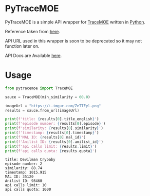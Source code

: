 # PyTraceMOE

PyTraceMOE is a simple API wrapper for [TraceMOE](https://trace.moe) written in [Python](https://python.org).

Reference taken from [here](https://github.com/FujiMakoto/pysaucenao).

API URL used in this wrapper is soon to be deprecated so it may not function later on. 

API Docs are Available [here](https://soruly.github.io/trace.moe-api/#/).

# Usage

```python
from pytracemoe import TraceMOE

sauce = TraceMOE(min_similarity = 60.0)

imageUrl = "https://i.imgur.com/ZeTTFyl.png"
results = sauce.from_url(imageUrl)

print(f'title: {results[0].title_english}')
print(f'episode number: {results[0].episode}')
print(f'similarity: {results[0].similarity}')
print(f'timestamp: {results[0].timestamp}')
print(f'MAL ID: {results[0].mal_id}')
print(f'Anilist ID: {results[0].anilist_id}')
print(f'api calls limit: {results.limit}')
print(f'api calls quota: {results.quota}')
```
```
title: Devilman Crybaby
episode number: 2
similarity: 88.74
timestamp: 1015.915
MAL ID: 35120
Anilist ID: 98460
api calls limit: 10
api calls quota: 1000
```

